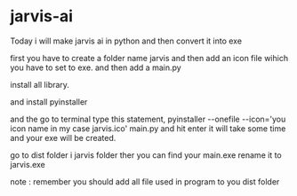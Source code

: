 # jarvis-ai
Today i will make jarvis ai in python and then convert it into exe
 
first you have to create a folder name jarvis and then add an icon file wihich you have to set to exe.
and then add a main.py

install all library.

and install pyinstaller

and the go to terminal type this statement,
pyinstaller --onefile --icon='you icon name in my case jarvis.ico' main.py
and hit enter it will take some time and your exe will be created.

go to dist folder i jarvis folder ther you can find your main.exe
rename it to jarvis.exe

note : remember you should add all file used in program to you dist folder 
